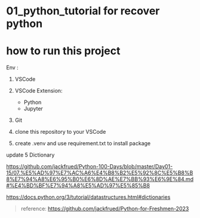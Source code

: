 # 01_python_tutorial  for recover python




# how to run this project
Env :
1. VSCode 
2. VSCode Extension:
    * Python
    * Jupyter
3. Git


1. clone this repository to your VSCode 
2. create .venv and use requirement.txt to install package





update 5 Dictionary


https://github.com/jackfrued/Python-100-Days/blob/master/Day01-15/07.%E5%AD%97%E7%AC%A6%E4%B8%B2%E5%92%8C%E5%B8%B8%E7%94%A8%E6%95%B0%E6%8D%AE%E7%BB%93%E6%9E%84.md#%E4%BD%BF%E7%94%A8%E5%AD%97%E5%85%B8

https://docs.python.org/3/tutorial/datastructures.html#dictionaries







> reference:
> 	https://github.com/jackfrued/Python-for-Freshmen-2023
> 	